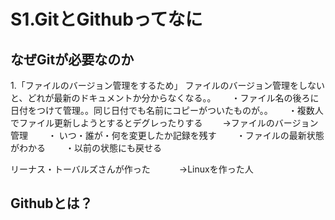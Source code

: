 # S1.GitとGithubってなに

## なぜGitが必要なのか　　
1.「ファイルのバージョン管理をするため」
ファイルのバージョン管理をしないと、どれが最新のドキュメントか分からなくなる。。　　
・ファイル名の後ろに日付をつけて管理。。同じ日付でも名前にコピーがついたものが。。　　
・複数人でファイル更新しようとするとデグレったりする　　
→ファイルのバージョン管理　　
  ・ いつ・誰が・何を変更したか記録を残す　　
  ・ファイルの最新状態がわかる　　
  ・以前の状態にも戻せる

リーナス・トーバルズさんが作った　　
　→Linuxを作った人
 
## Githubとは？　　
